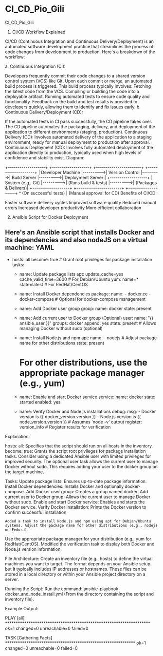 # CI_CD_Pio_Gili
CI_CD_Pio_Gili

1. CI/CD Workflow Explained

CI/CD (Continuous Integration and Continuous Delivery/Deployment) is an automated software development practice that streamlines the process of code changes from development to production. Here's a breakdown of the workflow:

a. Continuous Integration (CI):

Developers frequently commit their code changes to a shared version control system (VCS) like Git.
Upon each commit or merge, an automated build process is triggered.
This build process typically involves:
Fetching the latest code from the VCS.
Compiling or building the code into a deployable artifact.
Running automated tests to ensure code quality and functionality.
Feedback on the build and test results is provided to developers quickly, allowing them to identify and fix issues early.
b. Continuous Delivery/Deployment (CD):

If the automated tests in CI pass successfully, the CD pipeline takes over.
The CD pipeline automates the packaging, delivery, and deployment of the application to different environments (staging, production).
Continuous Delivery (CD): Involves automated delivery of the application to a staging environment, ready for manual deployment to production after approval.
Continuous Deployment (CD): Involves fully automated deployment of the application directly to production, typically used when high levels of confidence and stability exist.
Diagram:

+-------------------+         +-------------------+         +-----------------------+         +--------------------+
| Developer Machine |--------->| Version Control   |--------->| Build Server          |--------->| Deployment Server  |
+-------------------+         | System (e.g., Git) |--------->| (Runs build & tests) |--------->| (Packages & Delivers)|
                             +-------------------+         +-----------------------+         +--------------------+
                                                                      ^ (On successful tests)
                                                                      | (Manual approval for CD)
Benefits of CI/CD:

Faster software delivery cycles
Improved software quality
Reduced manual errors
Increased developer productivity
More efficient collaboration

2. Ansible Script for Docker Deployment

Here's an Ansible script that installs Docker and its dependencies and also nodeJS on a virtual machine:
YAML
---
- hosts: all
  become: true  # Grant root privileges for package installation
  tasks:
    - name: Update package lists
      apt: update_cache=yes cache_valid_time=3600  # For Debian/Ubuntu
      yum: name=* state=latest  # For RedHat/CentOS

    - name: Install Docker dependencies
      package:
        name:
          - docker.ce
          - docker-compose  # Optional for docker-compose management

    - name: Add Docker user group
      group:
        name: docker
        state: present

    - name: Add current user to Docker group (Optional)
      user:
        name: "{{ ansible_user }}"
        groups: docker
        append: yes
        state: present  # Allows managing Docker without sudo (optional)

    - name: Install Node.js and npm
      apt:
        name:
          - nodejs  # Adjust package name for other distributions
        state: present
      # For other distributions, use the appropriate package manager (e.g., yum)

    - name: Enable and start Docker service
      service:
        name: docker
        state: started
        enabled: yes

    - name: Verify Docker and Node.js installations
      debug:
        msg:
          - Docker version is {{ docker_version.version }}
          - Node.js version is {{ node_version.version }}  # Assumes 'node -v' output
      register: version_info  # Register results for verification


Explanation:

hosts: all: Specifies that the script should run on all hosts in the inventory.
become: true: Grants the script root privileges for package installation tasks.
Consider using a dedicated Ansible user with limited privileges for improved security.
The optional user task allows the current user to manage Docker without sudo. 
This requires adding your user to the docker group on the target machine.

Tasks:
	Update package lists: Ensures up-to-date package information.
Install Docker dependencies: Installs Docker and optionally docker-compose.
Add Docker user group: Creates a group named docker.
Add current user to Docker group: Allows the current user to manage Docker without sudo.
Enable and start Docker service: Enables and starts the Docker service.
Verify Docker installation: Prints the Docker version to confirm successful installation.
 
	Added a task to install Node.js and npm using apt for Debian/Ubuntu systems. Adjust the package name for other distributions (e.g., nodejs on Fedora).
Use the appropriate package manager for your distribution (e.g., yum for RedHat/CentOS).
Modified the verification task to display both Docker and Node.js version information.


File Architecture:
Create an inventory file (e.g., hosts) to define the virtual machines you want to target. 
The format depends on your Ansible setup, but it typically includes IP addresses or hostnames.
These files can be stored in a local directory or within your Ansible project directory on a server.

Running the Script:
Run the command: ansible-playbook docker_and_node_install.yml 
(From the directory containing the script and inventory file).

Example Output:

PLAY [all] ********************************************************************
ok=1 changed=0 unreachable=0 failed=0

TASK [Gathering Facts] *************************************************************
ok=1 changed=0 unreachable=0 failed=0
